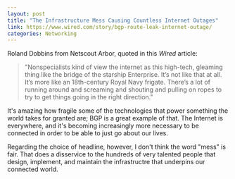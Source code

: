 ```yaml
---
layout: post
title: "The Infrastructure Mess Causing Countless Internet Outages"
link: https://www.wired.com/story/bgp-route-leak-internet-outage/
categories: Networking
---
```


Roland Dobbins from Netscout Arbor, quoted in this _Wired_ article:

> "Nonspecialists kind of view the internet as this high-tech, gleaming thing like the bridge of the starship Enterprise. It’s not like that at all. It’s more like an 18th-century Royal Navy frigate. There’s a lot of running around and screaming and shouting and pulling on ropes to try to get things going in the right direction."

It's amazing how fragile some of the technologies that power something the world takes for granted are; BGP is a great example of that. The Internet is everywhere, and it's becoming increasingly more necessary to be connected in order to be able to just go about our lives.

Regarding the choice of headline, however, I don't think the word "mess" is fair. That does a disservice to the hundreds of very talented people that design, implement, and maintain the infrastructre that underpins our connected world. 